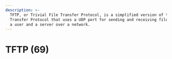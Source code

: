 ```yaml
---
description: >-
  TFTP, or Trivial File Transfer Protocol, is a simplified version of the File
  Transfer Protocol that uses a UDP port for sending and receiving files between
  a user and a server over a network.
---
```


# TFTP (69)

